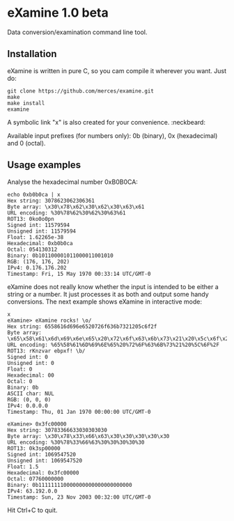 # eXamine 1.0 beta

Data conversion/examination command line tool.

## Installation

eXamine is written in pure C, so you cam compile it wherever you want. Just do:

    git clone https://github.com/merces/examine.git
    make
    make install
    examine

A symbolic link "x" is also created for your convenience. :neckbeard:

Available input prefixes (for numbers only): 0b (binary), 0x (hexadecimal) and 0 (octal).

## Usage examples

Analyse the hexadecimal number 0xB0B0CA:

    echo 0xb0b0ca | x
    Hex string: 3078623062306361
    Byte array: \x30\x78\x62\x30\x62\x30\x63\x61
    URL encoding: %30%78%62%30%62%30%63%61
    ROT13: 0ko0o0pn
    Signed int: 11579594
    Unsigned int: 11579594
    Float: 1.62265e-38
    Hexadecimal: 0xb0b0ca
    Octal: 054130312
    Binary: 0b101100001011000011001010
    RGB: (176, 176, 202)
    IPv4: 0.176.176.202
    Timestamp: Fri, 15 May 1970 00:33:14 UTC/GMT-0

eXamine does not really know whether the input is intended to be either a string or a number. It just processes it as both and output some handy conversions. The next example shows eXamine in interactive mode:

    x
    eXamine> eXamine rocks! \o/
    Hex string: 6558616d696e6520726f636b7321205c6f2f
    Byte array: \x65\x58\x61\x6d\x69\x6e\x65\x20\x72\x6f\x63\x6b\x73\x21\x20\x5c\x6f\x2f
    URL encoding: %65%58%61%6D%69%6E%65%20%72%6F%63%6B%73%21%20%5C%6F%2F
    ROT13: rKnzvar ebpxf! \b/
    Signed int: 0
    Unsigned int: 0
    Float: 0
    Hexadecimal: 00
    Octal: 0
    Binary: 0b
    ASCII char: NUL
    RGB: (0, 0, 0)
    IPv4: 0.0.0.0
    Timestamp: Thu, 01 Jan 1970 00:00:00 UTC/GMT-0

    eXamine> 0x3fc00000
    Hex string: 30783366633030303030
    Byte array: \x30\x78\x33\x66\x63\x30\x30\x30\x30\x30
    URL encoding: %30%78%33%66%63%30%30%30%30%30
    ROT13: 0k3sp00000
    Signed int: 1069547520
    Unsigned int: 1069547520
    Float: 1.5
    Hexadecimal: 0x3fc00000
    Octal: 07760000000
    Binary: 0b111111110000000000000000000000
    IPv4: 63.192.0.0
    Timestamp: Sun, 23 Nov 2003 00:32:00 UTC/GMT-0

Hit Ctrl+C to quit.